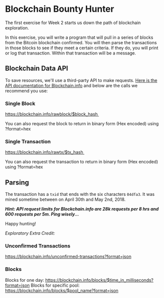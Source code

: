 # Blockchain Bounty Hunter

The first exercise for Week 2 starts us down the path of blockchain exploration. 

In this exercise, you will write a program that will pull in a series of blocks from the Bitcoin blockchain confirmed. You will then parse the transactions in those blocks to see if they meet a certain criteria. If they do, you will print or log that transaction. Within that transaction will be a message.

## Blockchain Data API

To save resources, we'll use a third-party API to make requests. [Here is the API documentation for Blockchain.info](https://blockchain.info/api/blockchain_api) and below are the calls we recommend you use:

### Single Block

https://blockchain.info/rawblock/$block_hash 

You can also request the block to return in binary form (Hex encoded) using ?format=hex 

### Single Transaction

https://blockchain.info/rawtx/$tx_hash 

You can also request the transaction to return in binary form (Hex encoded) using ?format=hex 


## Parsing

The transaction has a `txid` that ends with the six characters `04dfa3`. It was mined sometime between on April 30th and May 2nd, 2018.

**_Hint: API request limits for Blockchain.info are 28k requests per 8 hrs and 600 requests per 5m. Ping wisely..._**

Happy hunting!



*Exploratory Extra Credit:*

### Unconfirmed Transactions

https://blockchain.info/unconfirmed-transactions?format=json

### Blocks

Blocks for one day: https://blockchain.info/blocks/$time_in_milliseconds?format=json
Blocks for specific pool: https://blockchain.info/blocks/$pool_name?format=json

